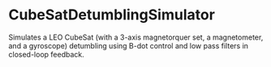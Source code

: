 # CubeSatDetumblingSimulator
Simulates a LEO CubeSat (with a 3-axis magnetorquer set, a magnetometer, and a gyroscope) detumbling using B-dot control and low pass filters in closed-loop feedback.
